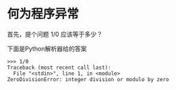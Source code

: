 # 何为程序异常

首先，提个问题 1/0 应该等于多少？

下面是Python解析器给的答案

```shell
>>> 1/0
Traceback (most recent call last):
  File "<stdin>", line 1, in <module>
ZeroDivisionError: integer division or modulo by zero
```

